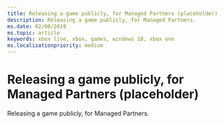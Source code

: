 ```yaml
---
title: Releasing a game publicly, for Managed Partners (placeholder)
description: Releasing a game publicly, for Managed Partners.
ms.date: 02/08/2019
ms.topic: article
keywords: xbox live, xbox, games, windows 10, xbox one
ms.localizationpriority: medium
---
```

# Releasing a game publicly, for Managed Partners (placeholder)

Releasing a game publicly, for Managed Partners.
